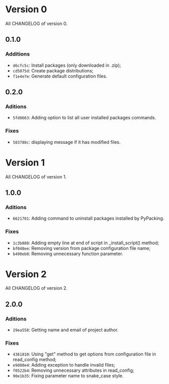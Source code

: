 # Version 0

All CHANGELOG of version 0.

## 0.1.0

### Additions

- `d6cfc5c`: Install packages (only downloaded in .zip);
- `cd5075d`: Create package distributions;
- `f1e4e7e`: Generate default configuration files.

## 0.2.0

### Aditions

- `5fd8663`: Adding option to list all user installed packages commands.

### Fixes

- `583788c`: displaying message if it has modified files.

# Version 1

All CHANGELOG of version 1.

## 1.0.0

### Aditions

- `6621701`: Adding command to uninstall packages installed by PyPacking.

### Fixes

- `1c3b888`: Adding empty line at end of script in _install_script() method;
- `bf048ee`: Removing version from package configuration file name;
- `b490eb0`: Removing unnecessary function parameter.

# Version 2

All CHANGELOG of version 2.

## 2.0.0

### Aditions

- `29ea558`: Getting name and email of project author.

### Fixes

- `4361810`: Using "get" method to get options from configuration file in read_config method;
- `e9d80e4`: Adding exception to handle invalid files;
- `f0522b4`: Removing unnecessary attributes in read_config;
- `90e1b35`: Fixing parameter name to snake_case style.